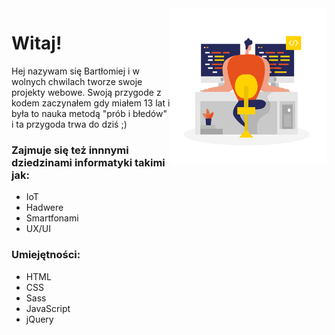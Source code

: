 <img align="right" width="250" height="250" src="https://raw.githubusercontent.com/L1su/L1su/master/code.png">

# Witaj!
Hej nazywam się Bartłomiej i w wolnych chwilach tworze swoje projekty webowe.
Swoją przygode z kodem zaczynałem gdy miałem 13 lat i była to nauka metodą "prób i błedów" i ta przygoda trwa do dziś ;)

### Zajmuje się też innnymi dziedzinami informatyki takimi jak:
* IoT
* Hadwere
* Smartfonami
* UX/UI

### Umiejętności:
* HTML
* CSS
* Sass
* JavaScript
* jQuery


